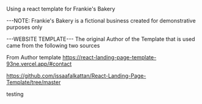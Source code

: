 

Using a react template for Frankie's Bakery


---NOTE:
Frankie's Bakery is a fictional business created for demonstrative purposes only


---WEBSITE TEMPLATE---
The original Author of the Template that is used came from the following two sources

From Author template
https://react-landing-page-template-93ne.vercel.app/#contact

https://github.com/issaafalkattan/React-Landing-Page-Template/tree/master

testing